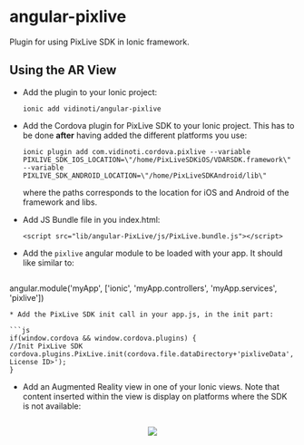 # angular-pixlive
Plugin for using PixLive SDK in Ionic framework.

## Using the AR View

* Add the plugin to your Ionic project: 
  
  `ionic add vidinoti/angular-pixlive`
* Add the Cordova plugin for PixLive SDK to your Ionic project. This has to be done **after** having added the different platforms you use: 
  
  `ionic plugin add com.vidinoti.cordova.pixlive --variable PIXLIVE_SDK_IOS_LOCATION=\"/home/PixLiveSDKiOS/VDARSDK.framework\" --variable PIXLIVE_SDK_ANDROID_LOCATION=\"/home/PixLiveSDKAndroid/lib\"`
  
  where the paths corresponds to the location for iOS and Android of the framework and libs.
* Add JS Bundle file in you index.html: 
  
  `<script src="lib/angular-PixLive/js/PixLive.bundle.js"></script>` 
* Add the `pixlive` angular module to be loaded with your app. It should like similar to:
  
  ```js
angular.module('myApp', ['ionic', 'myApp.controllers', 'myApp.services', 'pixlive'])
  ```
* Add the PixLive SDK init call in your app.js, in the init part: 

  ```js
if(window.cordova && window.cordova.plugins) {
  //Init PixLive SDK
  cordova.plugins.PixLive.init(cordova.file.dataDirectory+'pixliveData','<My License ID>');
}
  ```
  
* Add an Augmented Reality view in one of your Ionic views. Note that content inserted within the view is display on platforms where the SDK is not available:
  
  ```html
<ion-view view-title="PixLive">
  <pxl-view>
    <div class="row row-center" style="height: 100%;">
        <div class="col" style="text-align: center"><img src="http://www.vidinoti.com/images/logo.png" style="max-width: 100%"></div>
    </div>
  </pxl-view>
</ion-view>
  ```

## AR Model / Context Synchronization

The plugin exposes a `PxlRemoteController` service allowing you to request synchronizations of the contexts / AR Models. This can be done anywhere in your controllers or at app launch time. The plugin make sure that everything is ready before issuing the call so it's safe to use it anywhere.

Example of usage:

```js
myApp.controller('PixLiveCtrl', function($scope, $ionicLoading, $compile, PxlRemoteController, $ionicPopup) {
    // Trigger a synchronization with the tag test, pass an empty array to synchronize with all the contexts.
    PxlRemoteController.synchronize(['test']).then(function(contexts) {
        console.log('Syncronization OK: ');
        console.log(contexts);
    }, function(reason) {
        $ionicPopup.alert({
            title: 'PixLive Synchronization Error',
            template: reason
        });
    });
});
```
